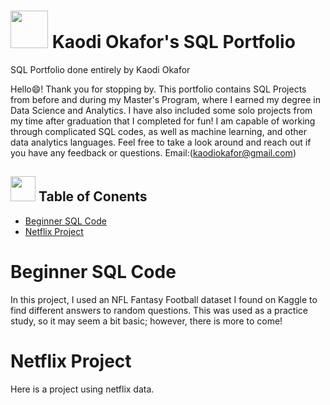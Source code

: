 # <img src="https://github.com/kaodi1999/SQL-Portfolio-KO/assets/88451981/0b33e2b0-f970-4337-b014-a1058b4215ea" height="60" width="60"> Kaodi Okafor's SQL Portfolio
SQL Portfolio done entirely by Kaodi Okafor

Hello😄! Thank you for stopping by. This portfolio contains SQL Projects from before and during my Master's Program, where I earned my degree in Data Science and Analytics. I have also included some solo projects from my time after graduation that I completed for fun! I am capable of working through complicated SQL codes, as well as machine learning, and other data analytics languages. Feel free to take a look around and reach out if you have any feedback or questions. Email:(kaodiokafor@gmail.com)

## <img src="https://github.com/kaodi1999/SQL-Portfolio-KO/assets/88451981/81af0d7b-cad7-4ad8-8db5-ba625c72d907" height="40" width="40"> Table of Conents
- [Beginner SQL Code](#Beginner_SQL_Code)
- [Netflix Project](https://github.com/kaodi1999/SQL-Portfolio-KO/blob/da6107ecc1d4e844398e3280adc7f3ec305ab3ce/Netflix%20Project)


# Beginner SQL Code #
In this project, I used an NFL Fantasy Football dataset I found on Kaggle to find different answers to random questions. This was used as a practice study, so it may seem a bit basic; however, there is more to come!

# Netflix Project #
Here is a project using netflix data.
